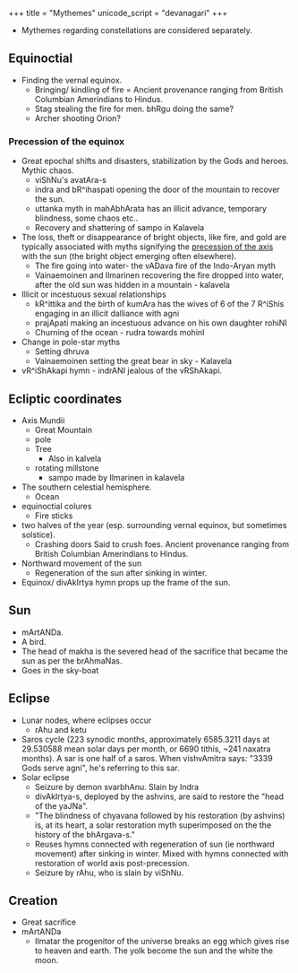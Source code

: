 +++
title = "Mythemes"
unicode_script = "devanagari"
+++

- Mythemes regarding constellations are considered separately.

## Equinoctial
- Finding the vernal equinox. 
  - Bringing/ kindling of fire = Ancient provenance ranging from British Columbian Amerindians to Hindus.
  - Stag stealing the fire for men. bhRgu doing the same?
  - Archer shooting Orion?

### Precession of the equinox
- Great epochal shifts and disasters, stabilization by the Gods and heroes. Mythic chaos.
  - viShNu's avatAra-s
  - indra and bR^ihaspati opening the door of the mountain to recover the sun.
  - uttanka myth in mahAbhArata has an illicit advance, temporary blindness, some chaos etc..
  - Recovery and shattering of sampo in Kalavela
- The loss, theft or disappearance of bright objects, like fire, and gold are typically associated with myths signifying the [precession of the axis](http://manasataramgini.wordpress.com/2004/04/great-circle.html) with the sun (the bright object emerging often elsewhere).
  - The fire going into water- the vADava fire of the Indo-Aryan myth
  - Vainaemoinen and Ilmarinen recovering the fire dropped into water, after the old sun was hidden in a mountain - kalavela
- Illicit or incestuous sexual relationships
  - kR^ittika and the birth of kumAra has the wives of 6 of the 7 R^iShis engaging in an illicit dalliance with agni
  - prajApati making an incestuous advance on his own daughter rohiNI
  - Churning of the ocean - rudra towards mohinI
- Change in pole-star myths
  - Setting dhruva
  - Vainaemoinen setting the great bear in sky - Kalavela
- vR^iShAkapi hymn - indrANI jealous of the vRShAkapi.

## Ecliptic coordinates
- Axis Mundii
  - Great Mountain
  - pole
  - Tree 
    - Also in kalvela
  - rotating millstone
    - sampo made by Ilmarinen in kalavela
- The southern celestial hemisphere.
  - Ocean
- equinoctial colures
  - Fire sticks
- two halves of the year (esp. surrounding vernal equinox, but sometimes solstice).
  - Crashing doors Said to crush foes. Ancient provenance ranging from British Columbian Amerindians to Hindus.
- Northward movement of the sun
  - Regeneration of the sun after sinking in winter.
- Equinox/ divAkIrtya hymn props up the frame of the sun.

## Sun
- mArtANDa.
- A bird.
- The head of makha is the severed head of the sacrifice that became the sun as per the brAhmaNas.
- Goes in the sky-boat

## Eclipse
- Lunar nodes, where eclipses occur
  - rAhu and ketu
- Saros cycle (223 synodic months, approximately 6585.3211 days at 29.530588 mean solar days per month, or 6690 tithis, ~241 naxatra months). A sar is one half of a saros. When vishvAmitra says: "3339 Gods serve agni", he's referring to this sar.
- Solar eclipse
  - Seizure by demon svarbhAnu. Slain by Indra
  - divAkIrtya-s, deployed by the ashvins, are said to restore the "head of the yaJNa". 
  - "The blindness of chyavana followed by his restoration (by ashvins) is, at its heart, a solar restoration myth superimposed on the the history of the bhArgava-s."
  - Reuses hymns connected with regeneration of sun (ie northward movement) after sinking in winter. Mixed with hymns connected with restoration of world axis post-precession.
  - Seizure by rAhu, who is slain by viShNu.

## Creation
- Great sacrifice
- mArtANDa
  - Ilmatar the progenitor of the universe breaks an egg which gives rise to heaven and earth. The yolk become the sun and the white the moon.

